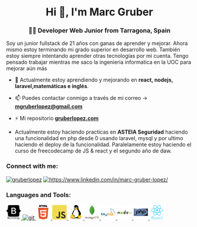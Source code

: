 <h1 align="center">Hi 👋, I'm Marc Gruber</h1>
<h3 align="center">👨‍💻 Developer Web Junior from Tarragona, Spain</h3>

<p>Soy un junior fullstack de 21 años con ganas de aprender y mejorar.  Ahora mismo estoy terminando mi grado superior en desarrollo web. También estoy siempre intentando aprender otras tecnologías por mi cuenta. Tengo pensado trabajar mientras me saco la ingenieria informatica en la UOC para mejorar aún más </p>

- 🌱 Actualmente estoy aprendiendo y mejorando en **react, nodejs, laravel,matemáticas e inglés**.

- 📫 Puedes contactar conmigo a través de mi correo -> **mgruberlopez@gmail.com**

- ⚡ Mi repositorio **[gruberlopez.com](https://gruberlopez.netlify.app)**

- Actualmente estoy haciendo practicas en **ASTEIA Seguridad** haciendo una funcionalidad en php desde 0 usando laravel, mysql y por ultimo haciendo el deploy de la funcionalidad. Paralelamente estoy haciendo el curso de freecodecamp de JS & react y el segundo año de daw.

<h3 align="left">Connect with me:</h3>
<p align="left">
<a href="https://twitter.com/gruberlopez" target="blank"><img align="center" src="https://raw.githubusercontent.com/rahuldkjain/github-profile-readme-generator/master/src/images/icons/Social/twitter.svg" alt="gruberlopez" height="30" width="40" /></a>
<a href="https://www.linkedin.com/in/gruberlopez/" target="blank"><img align="center" src="https://raw.githubusercontent.com/rahuldkjain/github-profile-readme-generator/master/src/images/icons/Social/linked-in-alt.svg" alt="https://www.linkedin.com/in/marc-gruber-lopez/" height="30" width="40" /></a>
</p>

<h3 align="left">Languages and Tools:</h3>
<p align="left"> <a href="https://getbootstrap.com" target="_blank" rel="noreferrer"> <img src="https://raw.githubusercontent.com/devicons/devicon/master/icons/bootstrap/bootstrap-plain-wordmark.svg" alt="bootstrap" width="40" height="40"/> </a> <a href="https://git-scm.com/" target="_blank" rel="noreferrer"> <img src="https://www.vectorlogo.zone/logos/git-scm/git-scm-icon.svg" alt="git" width="40" height="40"/> </a> <a href="https://www.w3.org/html/" target="_blank" rel="noreferrer"> <img src="https://raw.githubusercontent.com/devicons/devicon/master/icons/html5/html5-original-wordmark.svg" alt="html5" width="40" height="40"/> </a> <a href="https://developer.mozilla.org/en-US/docs/Web/JavaScript" target="_blank" rel="noreferrer"> <img src="https://raw.githubusercontent.com/devicons/devicon/master/icons/javascript/javascript-original.svg" alt="javascript" width="40" height="40"/> </a> <a href="https://www.linux.org/" target="_blank" rel="noreferrer"> <img src="https://raw.githubusercontent.com/devicons/devicon/master/icons/linux/linux-original.svg" alt="linux" width="40" height="40"/> </a> <a href="https://www.mongodb.com/" target="_blank" rel="noreferrer"> <img src="https://raw.githubusercontent.com/devicons/devicon/master/icons/mongodb/mongodb-original-wordmark.svg" alt="mongodb" width="40" height="40"/> </a> <a href="https://www.mysql.com/" target="_blank" rel="noreferrer"> <img src="https://raw.githubusercontent.com/devicons/devicon/master/icons/mysql/mysql-original-wordmark.svg" alt="mysql" width="40" height="40"/> </a> <a href="https://nodejs.org" target="_blank" rel="noreferrer"> <img src="https://raw.githubusercontent.com/devicons/devicon/master/icons/nodejs/nodejs-original-wordmark.svg" alt="nodejs" width="40" height="40"/> </a> <a href="https://www.php.net" target="_blank" rel="noreferrer"> <img src="https://raw.githubusercontent.com/devicons/devicon/master/icons/php/php-original.svg" alt="php" width="40" height="40"/> </a> <a href="https://reactjs.org/" target="_blank" rel="noreferrer"> <img src="https://raw.githubusercontent.com/devicons/devicon/master/icons/react/react-original-wordmark.svg" alt="react" width="40" height="40"/> </a> </p>
